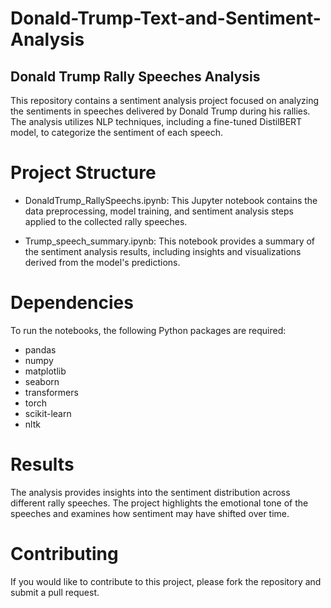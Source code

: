 
# Donald-Trump-Text-and-Sentiment-Analysis
## Donald Trump Rally Speeches Analysis
This repository contains a sentiment analysis project focused on analyzing the sentiments in speeches delivered by Donald Trump during his rallies. The analysis utilizes NLP techniques, including a fine-tuned DistilBERT model, to categorize the sentiment of each speech.

# Project Structure
- DonaldTrump_RallySpeechs.ipynb: This Jupyter notebook contains the data preprocessing, model training, and sentiment analysis steps applied to the collected rally speeches.

- Trump_speech_summary.ipynb: This notebook provides a summary of the sentiment analysis results, including insights and visualizations derived from the model's predictions.

# Dependencies
To run the notebooks, the following Python packages are required:

- pandas
- numpy
- matplotlib
- seaborn
- transformers
- torch
- scikit-learn
- nltk

# Results
The analysis provides insights into the sentiment distribution across different rally speeches. The project highlights the emotional tone of the speeches and examines how sentiment may have shifted over time.


# Contributing
If you would like to contribute to this project, please fork the repository and submit a pull request.
